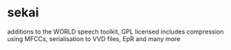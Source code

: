 sekai
=====

additions to the WORLD speech toolkit, GPL licensed
includes compression using MFCCs, serialisation to VVD files, EpR and many more
